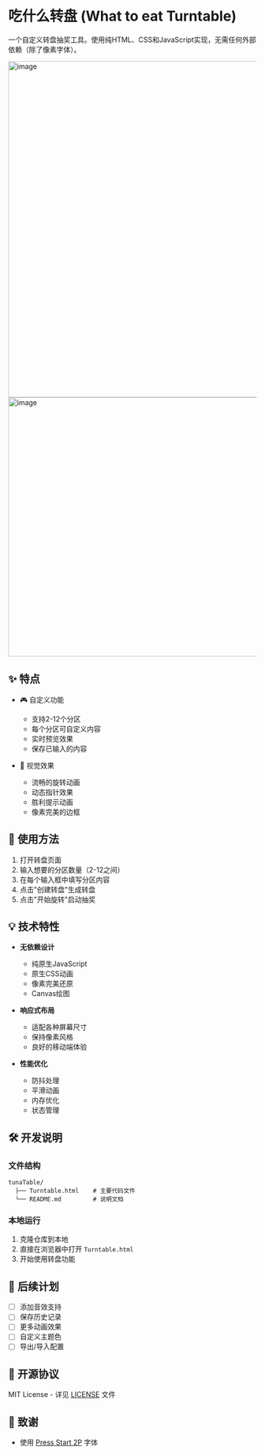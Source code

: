 # 吃什么转盘 (What to eat Turntable)

一个自定义转盘抽奖工具。使用纯HTML、CSS和JavaScript实现，无需任何外部依赖（除了像素字体）。

<img width="908" height="680" alt="image" src="https://github.com/user-attachments/assets/44d0b7c7-a0f0-40f2-9134-d5d94a93c86e" />

<img width="875" height="524" alt="image" src="https://github.com/user-attachments/assets/a0ca42b2-ca03-47b1-b464-08d0c570896f" />

## ✨ 特点

- 🎮 自定义功能
  - 支持2-12个分区
  - 每个分区可自定义内容
  - 实时预览效果
  - 保存已输入的内容

- 🌈 视觉效果
  - 流畅的旋转动画
  - 动态指针效果
  - 胜利提示动画
  - 像素完美的边框

## 🚀 使用方法

1. 打开转盘页面
2. 输入想要的分区数量（2-12之间）
3. 在每个输入框中填写分区内容
4. 点击"创建转盘"生成转盘
5. 点击"开始旋转"启动抽奖

## 💡 技术特性

- **无依赖设计**
  - 纯原生JavaScript
  - 原生CSS动画
  - 像素完美还原
  - Canvas绘图

- **响应式布局**
  - 适配各种屏幕尺寸
  - 保持像素风格
  - 良好的移动端体验

- **性能优化**
  - 防抖处理
  - 平滑动画
  - 内存优化
  - 状态管理

## 🛠️ 开发说明

### 文件结构
```
tunaTable/
  ├── Turntable.html    # 主要代码文件
  └── README.md         # 说明文档
```

### 本地运行
1. 克隆仓库到本地
2. 直接在浏览器中打开 `Turntable.html`
3. 开始使用转盘功能

## 🎯 后续计划

- [ ] 添加音效支持
- [ ] 保存历史记录
- [ ] 更多动画效果
- [ ] 自定义主题色
- [ ] 导出/导入配置

## 📝 开源协议

MIT License - 详见 [LICENSE](LICENSE) 文件

## 🙏 致谢
- 使用 [Press Start 2P](https://fonts.google.com/specimen/Press+Start+2P) 字体 
